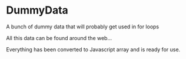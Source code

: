 # DummyData
A bunch of dummy data that will probably get used in for loops

All this data can be found around the web...

Everything has been converted to Javascript array and is ready for use.
